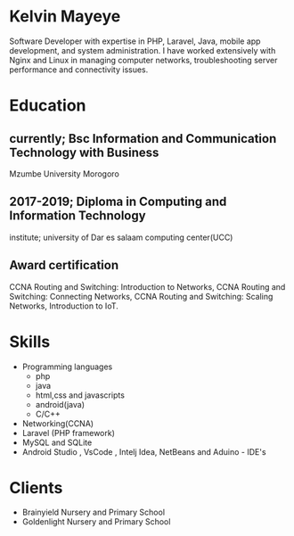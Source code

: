 # Kelvin Mayeye
Software Developer with expertise in PHP, Laravel, Java, mobile app development, and system administration. I have worked extensively with Nginx and Linux in managing computer networks, troubleshooting server performance and connectivity issues.
# Education

## currently; Bsc Information and Communication Technology with Business
Mzumbe University Morogoro
## 2017-2019; Diploma in Computing and Information Technology
institute; university of Dar es salaam computing center(UCC)
## Award certification
CCNA Routing and Switching: Introduction to Networks, 
CCNA Routing and Switching: Connecting Networks, 
CCNA Routing and Switching: Scaling Networks, 
Introduction to IoT.

# Skills

* Programming languages
   * php
    * java
    * html,css and javascripts
    * android(java)
    * C/C++
* Networking(CCNA)
* Laravel (PHP framework)
* MySQL and SQLite
* Android Studio , VsCode , Intelj Idea, NetBeans and Aduino - IDE's

# Clients
* Brainyield Nursery and Primary School
* Goldenlight Nursery and Primary School

